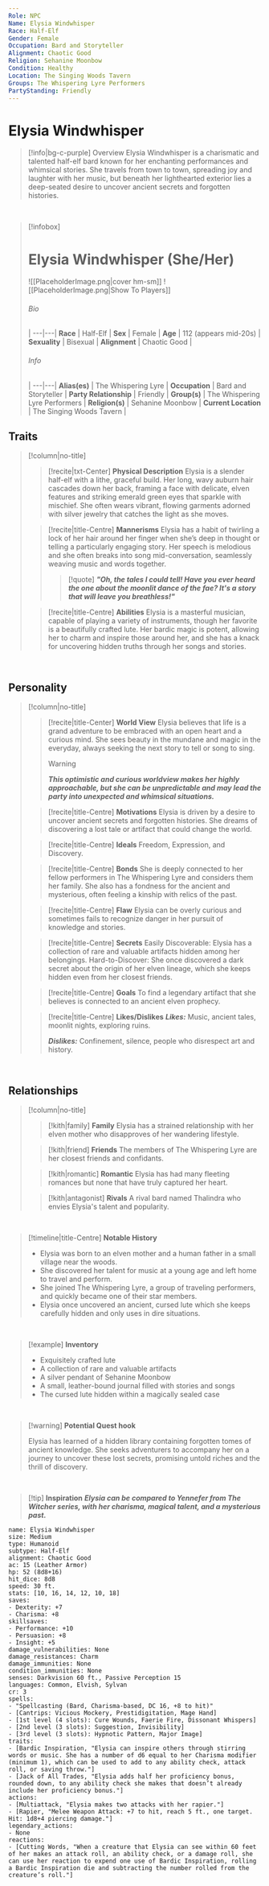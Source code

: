 ```yaml
---
Role: NPC
Name: Elysia Windwhisper
Race: Half-Elf
Gender: Female
Occupation: Bard and Storyteller
Alignment: Chaotic Good
Religion: Sehanine Moonbow
Condition: Healthy
Location: The Singing Woods Tavern
Groups: The Whispering Lyre Performers
PartyStanding: Friendly
---
```


# **Elysia Windwhisper**
> [!info|bg-c-purple] Overview
> Elysia Windwhisper is a charismatic and talented half-elf bard known for her enchanting performances and whimsical stories. She travels from town to town, spreading joy and laughter with her music, but beneath her lighthearted exterior lies a deep-seated desire to uncover ancient secrets and forgotten histories.

<br>

> [!infobox]
> # Elysia Windwhisper (She/Her)
> ![[PlaceholderImage.png|cover hm-sm]]
>![[PlaceholderImage.png|Show To Players]]
>
> ###### Bio
>  |
> ---|---|
>  **Race** | Half-Elf |
>  **Sex** | Female |
>  **Age** | 112 (appears mid-20s) |
>  **Sexuality** | Bisexual |
>  **Alignment** | Chaotic Good |
> 
> ###### Info
>  |
>  ---|---|
>  **Alias(es)** | The Whispering Lyre |
>  **Occupation** | Bard and Storyteller |
>  **Party Relationship** | Friendly |
>  **Group(s)** | The Whispering Lyre Performers |
>  **Religion(s)** | Sehanine Moonbow |
>  **Current Location** | The Singing Woods Tavern |
> 

## Traits

> [!column|no-title] 
> 
>> [!recite|txt-Center] **Physical Description**
>> Elysia is a slender half-elf with a lithe, graceful build. Her long, wavy auburn hair cascades down her back, framing a face with delicate, elven features and striking emerald green eyes that sparkle with mischief. She often wears vibrant, flowing garments adorned with silver jewelry that catches the light as she moves.
>
>> [!recite|title-Centre] **Mannerisms**
>> Elysia has a habit of twirling a lock of her hair around her finger when she’s deep in thought or telling a particularly engaging story. Her speech is melodious and she often breaks into song mid-conversation, seamlessly weaving music and words together.
>>
>>> [!quote] ***"Oh, the tales I could tell! Have you ever heard the one about the moonlit dance of the fae? It's a story that will leave you breathless!"***
>
>> [!recite|title-Centre] **Abilities**
>> Elysia is a masterful musician, capable of playing a variety of instruments, though her favorite is a beautifully crafted lute. Her bardic magic is potent, allowing her to charm and inspire those around her, and she has a knack for uncovering hidden truths through her songs and stories.
>

<br>

## Personality

> [!column|no-title] 
> 
>> [!recite|title-Center] **World View**
>> Elysia believes that life is a grand adventure to be embraced with an open heart and a curious mind. She sees beauty in the mundane and magic in the everyday, always seeking the next story to tell or song to sing.
>> 
>> > [!warning]
>> > ***This optimistic and curious worldview makes her highly approachable, but she can be unpredictable and may lead the party into unexpected and whimsical situations.***
>
>> [!recite|title-Centre] **Motivations**
>> Elysia is driven by a desire to uncover ancient secrets and forgotten histories. She dreams of discovering a lost tale or artifact that could change the world.
>
>> [!recite|title-Centre] **Ideals**
>> Freedom, Expression, and Discovery.
>
>> [!recite|title-Centre] **Bonds**
>> She is deeply connected to her fellow performers in The Whispering Lyre and considers them her family. She also has a fondness for the ancient and mysterious, often feeling a kinship with relics of the past.
>
>> [!recite|title-Centre] **Flaw**
>> Elysia can be overly curious and sometimes fails to recognize danger in her pursuit of knowledge and stories.
>
>> [!recite|title-Centre] **Secrets**
>> Easily Discoverable: Elysia has a collection of rare and valuable artifacts hidden among her belongings.
>> Hard-to-Discover: She once discovered a dark secret about the origin of her elven lineage, which she keeps hidden even from her closest friends.
>
>> [!recite|title-Centre] **Goals**
>> To find a legendary artifact that she believes is connected to an ancient elven prophecy.
>
>> [!recite|title-Centre] **Likes/Dislikes**
>> ***Likes:*** Music, ancient tales, moonlit nights, exploring ruins.
>>
>> ***Dislikes:*** Confinement, silence, people who disrespect art and history.

<br>

## Relationships

> [!column|no-title] 
>> [!kith|family] **Family** 
>> Elysia has a strained relationship with her elven mother who disapproves of her wandering lifestyle.
>> 
>
>> [!kith|friend]  **Friends** 
>> The members of The Whispering Lyre are her closest friends and confidants.
>> 
>
>> [!kith|romantic]  **Romantic**
>> Elysia has had many fleeting romances but none that have truly captured her heart.
>> 
>
>> [!kith|antagonist]  **Rivals** 
>> A rival bard named Thalindra who envies Elysia's talent and popularity.
>> 


<br>

> [!timeline|title-Centre] **Notable History**
>
> - Elysia was born to an elven mother and a human father in a small village near the woods.
> - She discovered her talent for music at a young age and left home to travel and perform.
> - She joined The Whispering Lyre, a group of traveling performers, and quickly became one of their star members.
> - Elysia once uncovered an ancient, cursed lute which she keeps carefully hidden and only uses in dire situations.

<br>

> [!example] **Inventory**
>
> - Exquisitely crafted lute
> - A collection of rare and valuable artifacts
> - A silver pendant of Sehanine Moonbow
> - A small, leather-bound journal filled with stories and songs
> - The cursed lute hidden within a magically sealed case
>

<br>

> [!warning] **Potential Quest hook**
>
> Elysia has learned of a hidden library containing forgotten tomes of ancient knowledge. She seeks adventurers to accompany her on a journey to uncover these lost secrets, promising untold riches and the thrill of discovery.
>

<br>

> [!tip] **Inspiration**
> ***Elysia can be compared to Yennefer from The Witcher series, with her charisma, magical talent, and a mysterious past.***
>

 ```statblock  
name: Elysia Windwhisper  
size: Medium  
type: Humanoid  
subtype: Half-Elf  
alignment: Chaotic Good  
ac: 15 (Leather Armor)  
hp: 52 (8d8+16)  
hit_dice: 8d8  
speed: 30 ft.  
stats: [10, 16, 14, 12, 10, 18]  
saves:  
- Dexterity: +7  
- Charisma: +8  
skillsaves:  
- Performance: +10  
- Persuasion: +8  
- Insight: +5  
damage_vulnerabilities: None  
damage_resistances: Charm  
damage_immunities: None  
condition_immunities: None  
senses: Darkvision 60 ft., Passive Perception 15  
languages: Common, Elvish, Sylvan  
cr: 3  
spells:  
- "Spellcasting (Bard, Charisma-based, DC 16, +8 to hit)"
- [Cantrips: Vicious Mockery, Prestidigitation, Mage Hand]
- [1st level (4 slots): Cure Wounds, Faerie Fire, Dissonant Whispers]
- [2nd level (3 slots): Suggestion, Invisibility]
- [3rd level (3 slots): Hypnotic Pattern, Major Image]
traits:
- [Bardic Inspiration, "Elysia can inspire others through stirring words or music. She has a number of d6 equal to her Charisma modifier (minimum 1), which can be used to add to any ability check, attack roll, or saving throw."]
- [Jack of All Trades, "Elysia adds half her proficiency bonus, rounded down, to any ability check she makes that doesn’t already include her proficiency bonus."]
actions:
- [Multiattack, "Elysia makes two attacks with her rapier."]
- [Rapier, "Melee Weapon Attack: +7 to hit, reach 5 ft., one target. Hit: 1d8+4 piercing damage."]
legendary_actions:
- None
reactions:
- [Cutting Words, "When a creature that Elysia can see within 60 feet of her makes an attack roll, an ability check, or a damage roll, she can use her reaction to expend one use of Bardic Inspiration, rolling a Bardic Inspiration die and subtracting the number rolled from the creature’s roll."]
